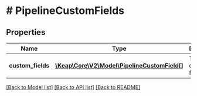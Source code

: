 # # PipelineCustomFields

## Properties

Name | Type | Description | Notes
------------ | ------------- | ------------- | -------------
**custom_fields** | [**\Keap\Core\V2\Model\PipelineCustomField[]**](PipelineCustomField.md) | The list of custom fields. |

[[Back to Model list]](../../README.md#models) [[Back to API list]](../../README.md#endpoints) [[Back to README]](../../README.md)
